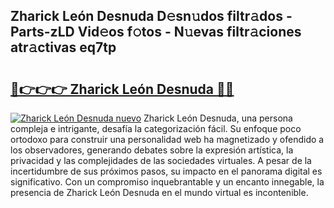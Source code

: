 ## Zharick León Desnuda D𝚎sn𝚞dos filtr𝚊dos - Parts-zLD Vid𝚎os f𝚘tos - N𝚞evas filtr𝚊ciones atr𝚊ctivas eq7tp

# <h2><a href="http://mbbgvm.tromn.icu/?c=Zharick+Le%c3%b3n+Desnuda">🔗👉👉👉 Zharick León Desnuda 🔗🔗</a></h2>

[![Zharick León Desnuda nuevo](https://i.imgur.com/pEAQMta.gif)](http://mbbgvm.tromn.icu/?c=Zharick+Le%c3%b3n+Desnuda)
Zharick León Desnuda, una persona compleja e intrigante, desafía la categorización fácil. Su enfoque poco ortodoxo para construir una personalidad web ha magnetizado y ofendido a los observadores, generando debates sobre la expresión artística, la privacidad y las complejidades de las sociedades virtuales. A pesar de la incertidumbre de sus próximos pasos, su impacto en el panorama digital es significativo. Con un compromiso inquebrantable y un encanto innegable, la presencia de Zharick León Desnuda en el mundo virtual es incontenible.

